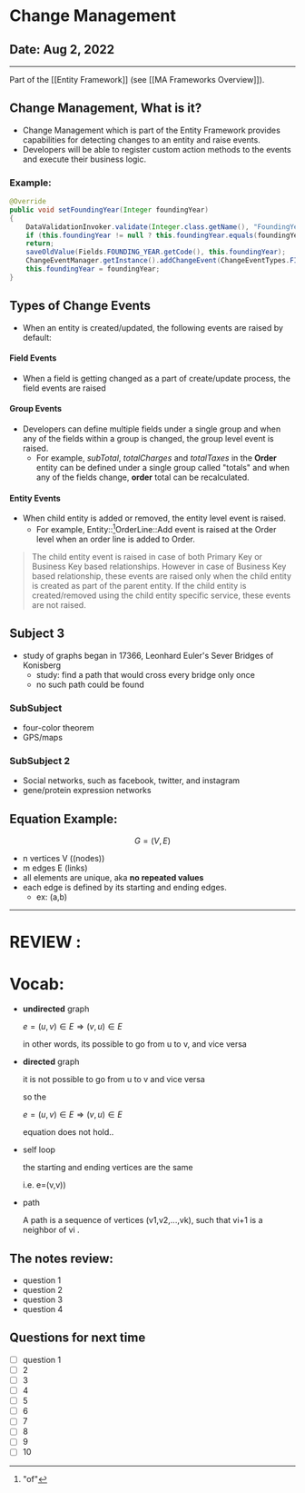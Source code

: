  # Change Management

## Date: Aug 2, 2022

---
Part of the [[Entity Framework]] (see [[MA Frameworks Overview]]).


## Change Management, What is it?
- Change Management which is part of the Entity Framework provides capabilities for detecting changes to an entity and raise events.
- Developers will be able to register custom action methods to the events and execute their business logic.

### Example:
``` java
@Override
public void setFoundingYear(Integer foundingYear)
{
    DataValidationInvoker.validate(Integer.class.getName(), "FoundingYear", foundingYear, this.getEntityName(), this);
    if (this.foundingYear != null ? this.foundingYear.equals(foundingYear) : foundingYear == null)
    return;
    saveOldValue(Fields.FOUNDING_YEAR.getCode(), this.foundingYear);
    ChangeEventManager.getInstance().addChangeEvent(ChangeEventTypes.FIELD_FOUNDING_YEAR, this);
    this.foundingYear = foundingYear;
}
```



## Types of Change Events
- When an entity is created/updated, the following events are raised by default:
#### Field Events
- When a field is getting changed as a part of create/update process, the field events are raised

#### Group Events
- Developers can define multiple fields under a single group and when any of the fields within a group is changed, the group level event is raised.
	- For example, *subTotal*, *totalCharges* and *totalTaxes* in the **Order** entity can be defined under a single group called "totals" and when any of the fields change, **order** total can be recalculated.

#### Entity Events
- When child entity is added or removed, the entity level event is raised.
	- For example, Entity::[^1]OrderLine::Add event is raised at the Order level when an order line is added to Order.

[^1]: "of"

> The child entity event is raised in case of both Primary Key or Business Key based relationships. However in case of Business Key based relationship, these events are raised only when the child entity is created as part of the parent entity. If the child entity is created/removed using the child entity specific service, these events are not raised.

## Subject 3

- study of graphs began in 17366, Leonhard Euler's Sever Bridges of Konisberg
    - study: find a path that would cross every bridge only once
    - no such path could be found

### SubSubject

- four-color theorem
- GPS/maps

### SubSubject 2

- Social networks, such as facebook, twitter, and instagram
- gene/protein expression networks

## Equation Example:

$$
G = (V,E)
$$

- n vertices V ((nodes))
- m edges E (links)
- all elements are unique, aka **no repeated values**
- each edge is defined by its starting and ending edges.
    - ex: (a,b)

--- 

# REVIEW :

# Vocab:

- **undirected** graph
    
    $e =(u,v)∈ E ⇒ (v,u)∈ E$
    
    in other words, its possible to go from u to v, and vice versa
    
- **directed** graph
    
    it is not possible to go from u to v and vice versa
    
    so the 
    
    $e =(u,v)∈ E ⇒ (v,u)∈ E$
    
    equation does not hold..
    
- self loop
    
    the starting and ending vertices are the same 
    
    i.e. e=(v,v))
    
- path
    
    A path is a sequence of vertices (v1,v2,...,vk), such that vi+1 is a neighbor of vi .
    


## The notes review:

- question 1
- question 2
- question 3
- question 4

## Questions for next time

- [ ]  question 1
- [ ]  2
- [ ]  3
- [ ]  4
- [ ]  5
- [ ]  6
- [ ]  7
- [ ]  8
- [ ]  9
- [ ]  10
